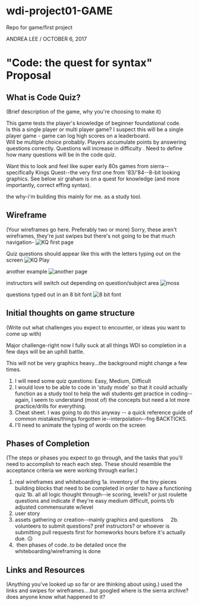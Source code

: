 # wdi-project01-GAME
Repo for game/first project


ANDREA LEE / OCTOBER 6, 2017

# "Code: the quest for syntax" Proposal

## What is Code Quiz?

(Brief description of the game, why you're choosing to make it)

This game tests the player's knowledge of beginner foundational code.  
Is this a single player or multi player game?  I suspect this will be a single player game - game can log high scores on a leaderboard.  
Will be multiple choice probably.
Players accumulate points by answering questions correctly.
Questions will increase in difficulty .
Need to define how many questions will be in the code quiz.

Want this to look and feel like super early 80s games from sierra--specifically Kings Quest--the very first one from '83/'84--8-bit looking graphics.  See below 
sir graham is on a quest for knowledge (and more importantly, correct effing syntax).

the why-i'm building this mainly for me.  as a study tool.  

## Wireframe

(Your wireframes go here. Preferably two or more)
Sorry, these aren't wireframes, they're just swipes but there's not going to be that much navigation-
![KQ first page](http://www.linehollis.com/wp-content/uploads/2013/01/dosbox-2013-01-19-13-40-02-25.png)

Quiz questions should appear like this with the letters typing out on the screen
![KQ Play](https://cdn.arstechnica.net/01-11-2011/kings_quest_1.jpg)

another example
![another page](http://falselogic.net/images/KQ2/sierra_017-1.png)

instructors will switch out depending on question/subject area
![moss](https://ih0.redbubble.net/image.10798747.7663/flat,800x800,075,f.jpg)

questions typed out in an 8 bit font
![8 bit font](https://www.dafont.com/img/charmap/8/_/8_bit_madness0.png)

## Initial thoughts on game structure

(Write out what challenges you expect to encounter, or ideas you want to come up with)

Major challenge-right now I fully suck at all things WDI so completion in a few days will be an uphill battle.

This will not be very graphics heavy...the background might change a few times.
1.  I will need some quiz questions: Easy, Medium, Difficult
2.  I would love to be able to code in 'study mode' so that it could actually function as a study tool to help the wdi students get           practice in coding--again, I seem to understand (most of) the concepts but need a lot more practice/drills for everything.
3.  Cheat sheet.  I was going to do this anyway -- a quick reference guide of common mistakes/things forgotten 
    ie--interpolation--fng BACKTICKS.  
4.  I'll need to animate the typing of words on the screen

## Phases of Completion
(The steps or phases you expect to go through, and the tasks that you'll need to accomplish to reach each step. These should resemble the acceptance criteria we were working through earlier.)

1.  real wireframes and whiteboarding
  1a. inventory of the tiny pieces building blocks that need to be completed in order to have a functioning quiz
  1b. all all logic thought through--ie scoring, levels?  or just roulette questions and indicate if they're easy medium difficult, points t/b adjusted commensurate w/level
3.  user story
2.  assets gathering or creation--mainly graphics and questions
     2b.  volunteers to submit questions?  pref instructors?  or whoever is submitting pull requests first for homeworks hours before it's actually due. 😑
3.  then phases of code..to be detailed once the whiteboarding/wireframing is done

## Links and Resources
(Anything you've looked up so far or are thinking about using.)
used the links and swipes for wireframes....but googled
where is the sierra archive?  does anyone know what happened to it?


